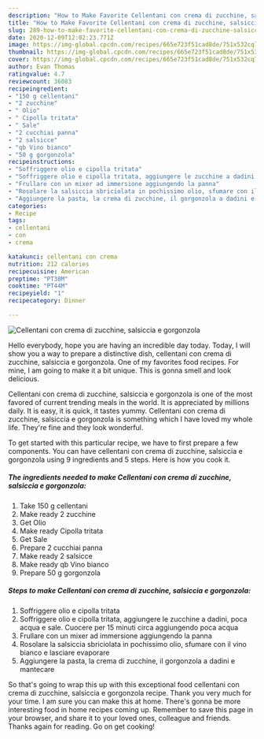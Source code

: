 ```yaml
---
description: "How to Make Favorite Cellentani con crema di zucchine, salsiccia e gorgonzola"
title: "How to Make Favorite Cellentani con crema di zucchine, salsiccia e gorgonzola"
slug: 289-how-to-make-favorite-cellentani-con-crema-di-zucchine-salsiccia-e-gorgonzola
date: 2020-12-09T12:02:23.771Z
image: https://img-global.cpcdn.com/recipes/665e723f51cad8de/751x532cq70/cellentani-con-crema-di-zucchine-salsiccia-e-gorgonzola-recipe-main-photo.jpg
thumbnail: https://img-global.cpcdn.com/recipes/665e723f51cad8de/751x532cq70/cellentani-con-crema-di-zucchine-salsiccia-e-gorgonzola-recipe-main-photo.jpg
cover: https://img-global.cpcdn.com/recipes/665e723f51cad8de/751x532cq70/cellentani-con-crema-di-zucchine-salsiccia-e-gorgonzola-recipe-main-photo.jpg
author: Evan Thomas
ratingvalue: 4.7
reviewcount: 36083
recipeingredient:
- "150 g cellentani"
- "2 zucchine"
- " Olio"
- " Cipolla tritata"
- " Sale"
- "2 cucchiai panna"
- "2 salsicce"
- "qb Vino bianco"
- "50 g gorgonzola"
recipeinstructions:
- "Soffriggere olio e cipolla tritata"
- "Soffriggere olio e cipolla tritata, aggiungere le zucchine a dadini, poca acqua e sale. Cuocere per 15 minuti circa aggiungendo poca acqua"
- "Frullare con un mixer ad immersione aggiungendo la panna"
- "Rosolare la salsiccia sbriciolata in pochissimo olio, sfumare con il vino bianco e lasciare evaporare"
- "Aggiungere la pasta, la crema di zucchine, il gorgonzola a dadini e mantecare"
categories:
- Recipe
tags:
- cellentani
- con
- crema

katakunci: cellentani con crema 
nutrition: 212 calories
recipecuisine: American
preptime: "PT38M"
cooktime: "PT44M"
recipeyield: "1"
recipecategory: Dinner

---
```



![Cellentani con crema di zucchine, salsiccia e gorgonzola](https://img-global.cpcdn.com/recipes/665e723f51cad8de/751x532cq70/cellentani-con-crema-di-zucchine-salsiccia-e-gorgonzola-recipe-main-photo.jpg)

Hello everybody, hope you are having an incredible day today. Today, I will show you a way to prepare a distinctive dish, cellentani con crema di zucchine, salsiccia e gorgonzola. One of my favorites food recipes. For mine, I am going to make it a bit unique. This is gonna smell and look delicious.



Cellentani con crema di zucchine, salsiccia e gorgonzola is one of the most favored of current trending meals in the world. It is appreciated by millions daily. It is easy, it is quick, it tastes yummy. Cellentani con crema di zucchine, salsiccia e gorgonzola is something which I have loved my whole life. They're fine and they look wonderful.


To get started with this particular recipe, we have to first prepare a few components. You can have cellentani con crema di zucchine, salsiccia e gorgonzola using 9 ingredients and 5 steps. Here is how you cook it.

<!--inarticleads1-->

##### The ingredients needed to make Cellentani con crema di zucchine, salsiccia e gorgonzola:

1. Take 150 g cellentani
1. Make ready 2 zucchine
1. Get  Olio
1. Make ready  Cipolla tritata
1. Get  Sale
1. Prepare 2 cucchiai panna
1. Make ready 2 salsicce
1. Make ready qb Vino bianco
1. Prepare 50 g gorgonzola




<!--inarticleads2-->

##### Steps to make Cellentani con crema di zucchine, salsiccia e gorgonzola:

1. Soffriggere olio e cipolla tritata
1. Soffriggere olio e cipolla tritata, aggiungere le zucchine a dadini, poca acqua e sale. Cuocere per 15 minuti circa aggiungendo poca acqua
1. Frullare con un mixer ad immersione aggiungendo la panna
1. Rosolare la salsiccia sbriciolata in pochissimo olio, sfumare con il vino bianco e lasciare evaporare
1. Aggiungere la pasta, la crema di zucchine, il gorgonzola a dadini e mantecare




So that's going to wrap this up with this exceptional food cellentani con crema di zucchine, salsiccia e gorgonzola recipe. Thank you very much for your time. I am sure you can make this at home. There's gonna be more interesting food in home recipes coming up. Remember to save this page in your browser, and share it to your loved ones, colleague and friends. Thanks again for reading. Go on get cooking!
